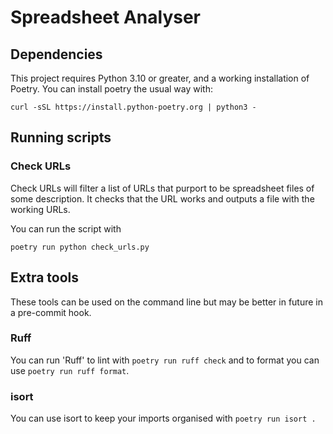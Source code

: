 # Spreadsheet Analyser

## Dependencies

This project requires Python 3.10 or greater, and a working installation of
Poetry. You can install poetry the usual way with:

```
curl -sSL https://install.python-poetry.org | python3 -
```

## Running scripts

### Check URLs

Check URLs will filter a list of URLs that purport to be spreadsheet files of
some description. It checks that the URL works and outputs a file with the
working URLs.

You can run the script with

```
poetry run python check_urls.py
```

## Extra tools

These tools can be used on the command line but may be better in future in a
pre-commit hook.

### Ruff

You can run 'Ruff' to lint with `poetry run ruff check` and to format you can
use `poetry run ruff format`.

### isort

You can use isort to keep your imports organised with `poetry run isort .`
